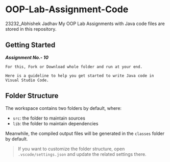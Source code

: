 # OOP-Lab-Assignment-Code
23232_Abhishek Jadhav My OOP Lab Assignments with Java code files are stored in this repository.
## Getting Started

**_Assignment No.- 10_**

    For this, Fork or Download whole folder and run at your end.

    Here is a guideline to help you get started to write Java code in Visual Studio Code.

## Folder Structure

The workspace contains two folders by default, where:

- `src`: the folder to maintain sources
- `lib`: the folder to maintain dependencies

Meanwhile, the compiled output files will be generated in the `classes` folder by default.

> If you want to customize the folder structure, open `.vscode/settings.json` and update the related settings there.
